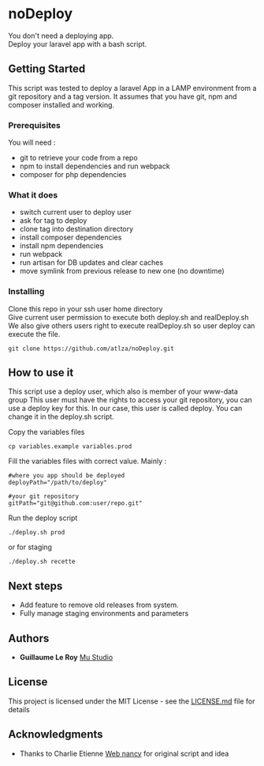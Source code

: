# noDeploy

You don't need a deploying app.    
Deploy your laravel app with a bash script.

## Getting Started

This script was tested to deploy a laravel App in a LAMP environment from a git repository and a tag version.
It assumes that you have git, npm and composer installed and working.

### Prerequisites

You will need :
 - git to retrieve your code from a repo
 - npm to install dependencies and run webpack  
 - composer for php dependencies

### What it does
 - switch current user to deploy user
 - ask for tag to deploy  
 - clone tag into destination directory  
 - install composer dependencies
 - install npm dependencies
 - run webpack
 - run artisan for DB updates and clear caches  
 - move symlink from previous release to new one (no downtime)

### Installing

Clone this repo in your ssh user home directory  
Give current user permission to execute both deploy.sh and realDeploy.sh
We also give others users right to execute realDeploy.sh so user deploy can execute the file.

```
git clone https://github.com/atlza/noDeploy.git
```

## How to use it

This script use a deploy user, which also is member of your www-data group
This user must have the rights to access your git repository, you can use a deploy key for this.
In our case, this user is called deploy. You can change it in the deploy.sh script.

Copy the variables files
```
cp variables.example variables.prod
```
Fill the variables files with correct value.
Mainly :
```
#where you app should be deployed
deployPath="/path/to/deploy"

#your git repository
gitPath="git@github.com:user/repo.git"
```
Run the deploy script   
```
./deploy.sh prod
```
or for staging
```
./deploy.sh recette
```

## Next steps  
- Add feature to remove old releases from system.
- Fully manage staging environments and parameters

## Authors

* **Guillaume Le Roy** [Mu Studio](http://work.withmu.com)


## License

This project is licensed under the MIT License - see the [LICENSE.md](license.md) file for details

## Acknowledgments

* Thanks to Charlie Etienne [Web nancy](https://web-nancy.fr/) for original script and idea
